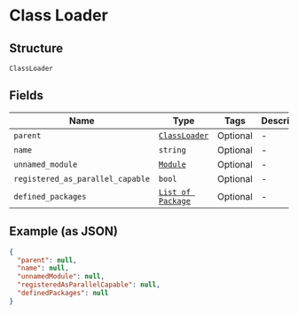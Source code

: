 
# Class Loader

## Structure

`ClassLoader`

## Fields

| Name | Type | Tags | Description |
|  --- | --- | --- | --- |
| `parent` | [`ClassLoader`](../../doc/models/class-loader.md) | Optional | - |
| `name` | `string` | Optional | - |
| `unnamed_module` | [`Module`](../../doc/models/module.md) | Optional | - |
| `registered_as_parallel_capable` | `bool` | Optional | - |
| `defined_packages` | [`List of Package`](../../doc/models/package.md) | Optional | - |

## Example (as JSON)

```json
{
  "parent": null,
  "name": null,
  "unnamedModule": null,
  "registeredAsParallelCapable": null,
  "definedPackages": null
}
```

